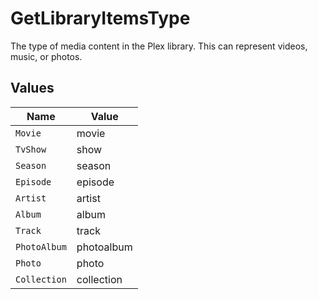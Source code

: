# GetLibraryItemsType

The type of media content in the Plex library. This can represent videos, music, or photos.



## Values

| Name         | Value        |
| ------------ | ------------ |
| `Movie`      | movie        |
| `TvShow`     | show         |
| `Season`     | season       |
| `Episode`    | episode      |
| `Artist`     | artist       |
| `Album`      | album        |
| `Track`      | track        |
| `PhotoAlbum` | photoalbum   |
| `Photo`      | photo        |
| `Collection` | collection   |